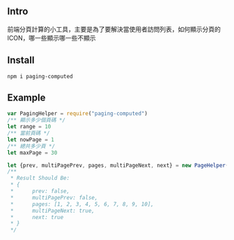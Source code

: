 ## Intro

前端分頁計算的小工具，主要是為了要解決當使用者訪問列表，如何顯示分頁的 ICON，哪一些顯示哪一些不顯示

## Install

```
npm i paging-computed
```

## Example

```js
var PagingHelper = require("paging-computed")
/** 顯示多少個頁碼 */
let range = 10
/** 當前頁碼 */
let nowPage = 1
/** 總共多少頁 */
let maxPage = 30

let {prev, multiPagePrev, pages, multiPageNext, next} = new PageHelper(range).GetResult(nowPage, maxPage)
/**
 * Result Should Be:
 * {
 *      prev: false, 
 *      multiPagePrev: false, 
 *      pages: [1, 2, 3, 4, 5, 6, 7, 8, 9, 10], 
 *      multiPageNext: true, 
 *      next: true
 * }
 */
```

